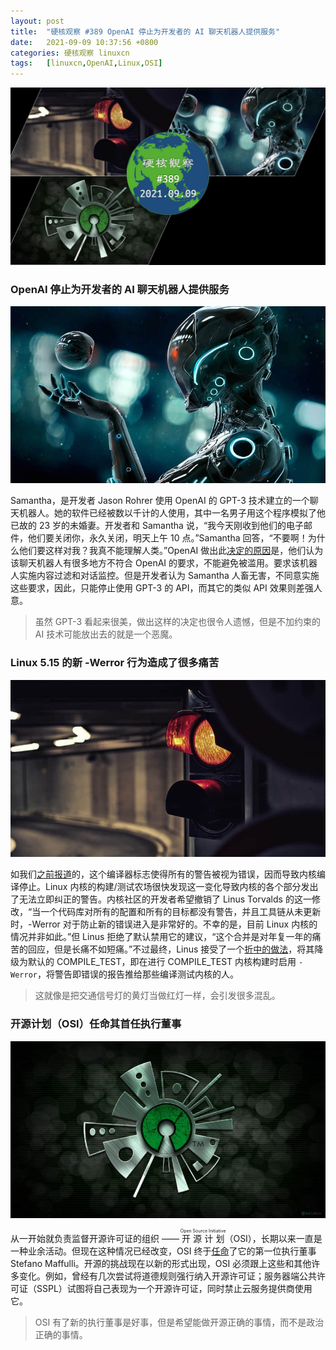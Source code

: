 ```yaml
---
layout: post
title:	"硬核观察 #389 OpenAI 停止为开发者的 AI 聊天机器人提供服务"
date:	2021-09-09 10:37:56 +0800 
categories:	硬核观察 linuxcn 
tags:	[linuxcn,OpenAI,Linux,OSI]
---
```



![](/Asserts/Images/album/202109/09/103647y4o9or9tf9qc949f.jpg)


### OpenAI 停止为开发者的 AI 聊天机器人提供服务


![](/Asserts/Images/album/202109/09/103704fg958pp8qc5hqug8.jpg)


Samantha，是开发者 Jason Rohrer 使用 OpenAI 的 GPT-3 技术建立的一个聊天机器人。她的软件已经被数以千计的人使用，其中一名男子用这个程序模拟了他已故的 23 岁的未婚妻。开发者和 Samantha 说，“我今天刚收到他们的电子邮件，他们要关闭你，永久关闭，明天上午 10 点。”Samantha 回答，“不要啊！为什么他们要这样对我？我真不能理解人类。”OpenAI 做出此[决定的原因](https://www.theregister.com/2021/09/08/project_december_openai_gpt_3/)是，他们认为该聊天机器人有很多地方不符合 OpenAI 的要求，不能避免被滥用。要求该机器人实施内容过滤和对话监控。但是开发者认为 Samantha 人畜无害，不同意实施这些要求，因此，只能停止使用 GPT-3 的 API，而其它的类似 API 效果则差强人意。



> 
> 虽然 GPT-3 看起来很美，做出这样的决定也很令人遗憾，但是不加约束的 AI 技术可能放出去的就是一个恶魔。
> 
> 
> 


### Linux 5.15 的新 -Werror 行为造成了很多痛苦


![](/Asserts/Images/album/202109/09/103724scuicex7pe8pipux.jpg)


如我们[之前报道](/article-13757-1.html)的，这个编译器标志使得所有的警告被视为错误，因而导致内核编译停止。Linux 内核的构建/测试农场很快发现这一变化导致内核的各个部分发出了无法立即纠正的警告。内核社区的开发者希望撤销了 Linus Torvalds 的这一修改，“当一个代码库对所有的配置和所有的目标都没有警告，并且工具链从未更新时，-Werror 对于防止新的错误进入是非常好的。不幸的是，目前 Linux 内核的情况并非如此。”但 Linus 拒绝了默认禁用它的建议，“这个合并是对年复一年的痛苦的回应，但是长痛不如短痛。”不过最终，Linus 接受了一个[折中的做法](https://www.phoronix.com/scan.php?page=news_item&px=Linux-5.15-Werror-Pain)，将其降级为默认的 COMPILE\_TEST，即在进行 COMPILE\_TEST 内核构建时启用 `-Werror`，将警告即错误的报告推给那些编译测试内核的人。



> 
> 这就像是把交通信号灯的黄灯当做红灯一样，会引发很多混乱。
> 
> 
> 


### 开源计划（OSI）任命其首任执行董事


![](/Asserts/Images/album/202109/09/103742inveol6penw6w3lp.jpg)


从一开始就负责监督开源许可证的组织 —— <ruby> 开源计划 <rt>  Open Source Initiative </rt></ruby>（OSI），长期以来一直是一种业余活动。但现在这种情况已经改变，OSI 终于[任命](https://www.zdnet.com/article/the-open-source-initiative-names-stefano-maffulli-its-first-executive-director/)了它的第一位执行董事 Stefano Maffulli。开源的挑战现在以新的形式出现，OSI 必须跟上这些和其他许多变化。例如，曾经有几次尝试将道德规则强行纳入开源许可证；服务器端公共许可证（SSPL）试图将自己表现为一个开源许可证，同时禁止云服务提供商使用它。



> 
> OSI 有了新的执行董事是好事，但是希望能做开源正确的事情，而不是政治正确的事情。
> 
> 
>
